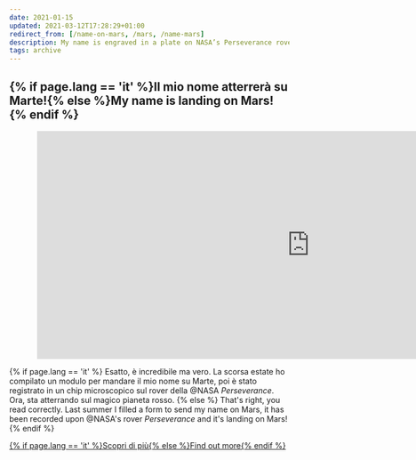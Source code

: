```yaml
---
date: 2021-01-15
updated: 2021-03-12T17:28:29+01:00
redirect_from: [/name-on-mars, /mars, /name-mars]
description: My name is engraved in a plate on NASA’s Perseverance rover which is on Mars
tags: archive
---
```

<style>
	@media only screen and (min-width: 950px) {
		.mars.embed-container {
			margin: 0 10%
		}
	}
</style>
<div class='box' id='mars'>
	<h2 class='title'>{% if page.lang == 'it' %}Il mio nome atterrerà su Marte!{% else %}My name is landing on Mars!{% endif %}</h2>
	<div class='mars embed-container' style='--video--width: 980;--video--height: 410;'>
		<iframe width='980' height='410' src='https://mars.nasa.gov/layout/embed/send-your-name/mars2020/certificate/?cn=249520420534' frameborder='0'></iframe>
	</div>
	<p>
		{% if page.lang == 'it' %}
			Esatto, è incredibile ma vero. La scorsa estate ho compilato un modulo per mandare il mio nome su Marte, poi è stato registrato in un chip microscopico sul rover della @NASA <cite>Perseverance</cite>.<br />Ora, sta atterrando sul magico pianeta rosso.
		{% else %}
			That's right, you read correctly. Last summer I filled a form to send my name on Mars, it has been recorded upon @NASA's rover <cite>Perseverance</cite> and it's landing on Mars!
		{% endif %}
	</p>
	<div class='flex row'>
		<a class='red written button' href='https://mars.nasa.gov/participate/send-your-name/mars2020/certificate/249520420534'  target='_blank' title='Send your name to Mars - NASA'>{% if page.lang == 'it' %}Scopri di più{% else %}Find out more{% endif %}</a>
	</div>
</div>